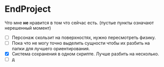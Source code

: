 # EndProject
Что мне <b>не</b> нравится в том что сейчас есть. (пустые пункты означают нерешенный момент)
+ [ ] Персонаж скользит на поверхностях, нужно пересмотреть физику.
+ [ ] Пока что не могу точно выделить сущности чтобы их разбить на папки для лучшего ориентирования.
+ [x] Система сохранения в одном скрипте. Лучше разбить на несколько.
+ [ ] д
